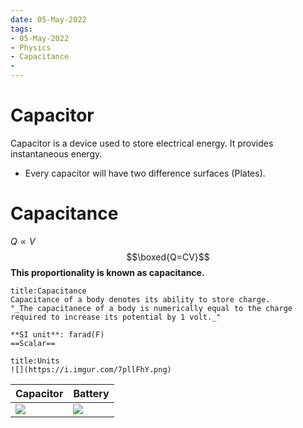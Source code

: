 ```yaml
---
date: 05-May-2022
tags:
- 05-May-2022
- Physics
- Capacitance
- 
---
```

# Capacitor
Capacitor is a device used to store electrical energy. It provides instantaneous energy.
- Every capacitor will have two difference surfaces (Plates).
# Capacitance 
$Q \propto V$
$$\boxed{Q=CV}$$
**This proportionality is known as capacitance.**
```ad-note 
title:Capacitance 
Capacitance of a body denotes its ability to store charge.
"_The capacitanece of a body is numerically equal to the charge required to increase its potential by 1 volt._"

**SI unit**: farad(F)
==Scalar==
```
```ad-note 
title:Units 
![](https://i.imgur.com/7pllFhY.png)

```
| Capacitor                            | Battery |
| ------------------------------------ | ------- |
| ![](https://i.imgur.com/R7TCzlo.png) | ![](https://i.imgur.com/vQzCiPI.png)

